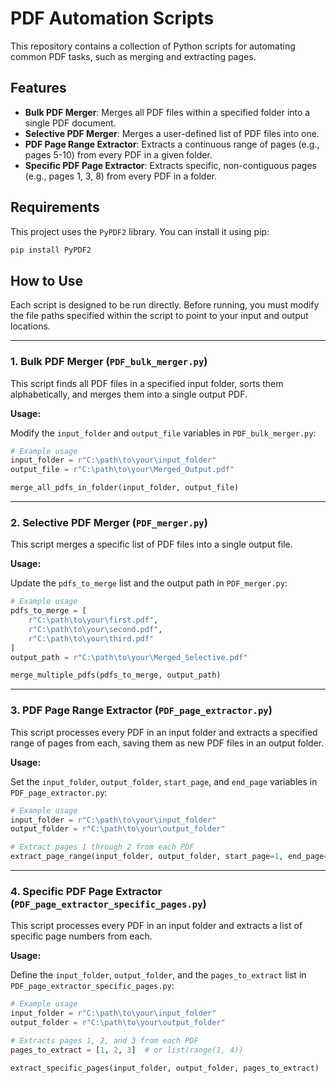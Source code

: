 # PDF Automation Scripts

This repository contains a collection of Python scripts for automating common PDF tasks, such as merging and extracting pages.

## Features

- **Bulk PDF Merger**: Merges all PDF files within a specified folder into a single PDF document.
- **Selective PDF Merger**: Merges a user-defined list of PDF files into one.
- **PDF Page Range Extractor**: Extracts a continuous range of pages (e.g., pages 5-10) from every PDF in a given folder.
- **Specific PDF Page Extractor**: Extracts specific, non-contiguous pages (e.g., pages 1, 3, 8) from every PDF in a folder.

## Requirements

This project uses the `PyPDF2` library. You can install it using pip:

```bash
pip install PyPDF2
```

## How to Use

Each script is designed to be run directly. Before running, you must modify the file paths specified within the script to point to your input and output locations.

---

### 1. Bulk PDF Merger (`PDF_bulk_merger.py`)

This script finds all PDF files in a specified input folder, sorts them alphabetically, and merges them into a single output PDF.

**Usage:**

Modify the `input_folder` and `output_file` variables in `PDF_bulk_merger.py`:

```python
# Example usage
input_folder = r"C:\path\to\your\input_folder"
output_file = r"C:\path\to\your\Merged_Output.pdf"

merge_all_pdfs_in_folder(input_folder, output_file)
```

---

### 2. Selective PDF Merger (`PDF_merger.py`)

This script merges a specific list of PDF files into a single output file.

**Usage:**

Update the `pdfs_to_merge` list and the output path in `PDF_merger.py`:

```python
# Example usage
pdfs_to_merge = [
    r"C:\path\to\your\first.pdf",
    r"C:\path\to\your\second.pdf",
    r"C:\path\to\your\third.pdf"
]
output_path = r"C:\path\to\your\Merged_Selective.pdf"

merge_multiple_pdfs(pdfs_to_merge, output_path)
```

---

### 3. PDF Page Range Extractor (`PDF_page_extractor.py`)

This script processes every PDF in an input folder and extracts a specified range of pages from each, saving them as new PDF files in an output folder.

**Usage:**

Set the `input_folder`, `output_folder`, `start_page`, and `end_page` variables in `PDF_page_extractor.py`:

```python
# Example usage
input_folder = r"C:\path\to\your\input_folder"
output_folder = r"C:\path\to\your\output_folder"

# Extract pages 1 through 2 from each PDF
extract_page_range(input_folder, output_folder, start_page=1, end_page=2)
```

---

### 4. Specific PDF Page Extractor (`PDF_page_extractor_specific_pages.py`)

This script processes every PDF in an input folder and extracts a list of specific page numbers from each.

**Usage:**

Define the `input_folder`, `output_folder`, and the `pages_to_extract` list in `PDF_page_extractor_specific_pages.py`:

```python
# Example usage
input_folder = r"C:\path\to\your\input_folder"
output_folder = r"C:\path\to\your\output_folder"

# Extracts pages 1, 2, and 3 from each PDF
pages_to_extract = [1, 2, 3]  # or list(range(1, 4))

extract_specific_pages(input_folder, output_folder, pages_to_extract)
```